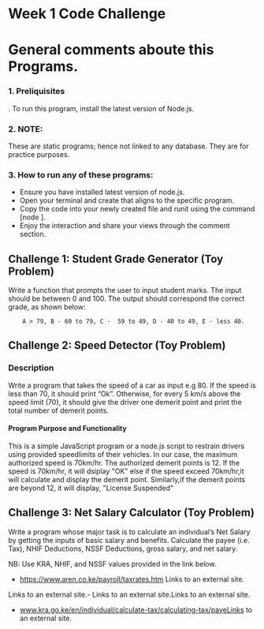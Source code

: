 # Week 1 Code Challenge

# General comments aboute this Programs.

### 1. Preliquisites

. To run this program, install the latest version of Node.js.

### 2. NOTE:

These are static programs; hence not linked to any database. They are for practice purposes.

### 3. How to run any of these programs:

- Ensure you have installed latest version of node.js.
- Open your terminal and create that aligns to the specific program.
- Copy the code into your newly created file and runit using the command [node <filename>].
- Enjoy the interaction and share your views through the comment section.

## Challenge 1: Student Grade Generator (Toy Problem)

Write a function that prompts the user to input student marks. The input should be between 0 and 100. The output should correspond the correct grade, as shown below:

        A > 79, B - 60 to 79, C -  59 to 49, D - 40 to 49, E - less 40.

## Challenge 2: Speed Detector (Toy Problem)

### Description

Write a program that takes the speed of a car as input e.g 80. If the speed is less than 70, it should print “Ok”. Otherwise, for every 5 km/s above the speed limit (70), it should give the driver one demerit point and print the total number of demerit points.

#### Program Purpose and Functionality

This is a simple JavaScript program or a node.js script to restrain drivers using provided speedlimits of their vehicles.
In our case, the maximum authorized speed is 70km/hr.
The authorized demerit points is 12. If the speed is 70km/hr, it will dsiplay "OK" else if the speed exceed 70km/hr,it will calculate and display the demerit point. Similarly,if the demerit points are beyond 12, it will display, "License Suspended"

## Challenge 3: Net Salary Calculator (Toy Problem)

Write a program whose major task is to calculate an individual’s Net Salary by getting the inputs of basic salary and benefits. Calculate the payee (i.e. Tax), NHIF Deductions, NSSF Deductions, gross salary, and net salary.

NB: Use KRA, NHIF, and NSSF values provided in the link below.

- https://www.aren.co.ke/payroll/taxrates.htm Links to an external site.

Links to an external site.- Links to an external site.Links to an external site.

- www.kra.go.ke/en/individual/calculate-tax/calculating-tax/payeLinks to an external site.
